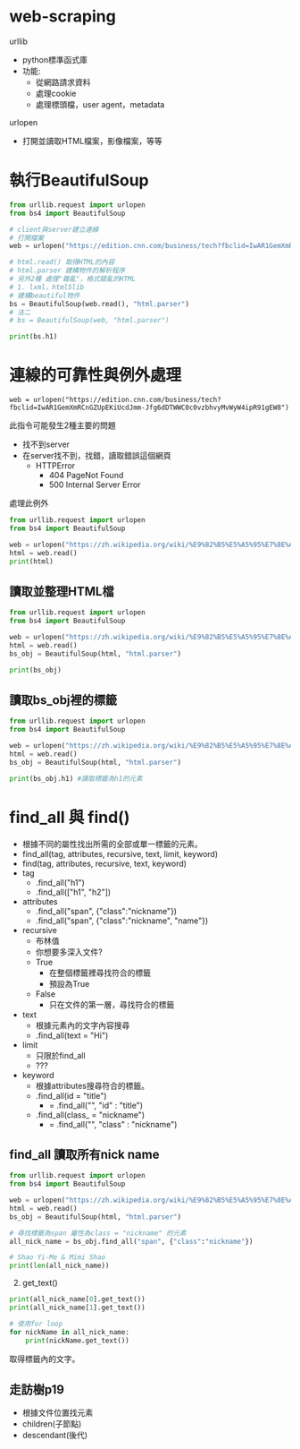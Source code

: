 # web-scraping

urllib
- python標準函式庫
- 功能:
  - 從網路請求資料
  - 處理cookie
  - 處理標頭檔，user agent，metadata 

urlopen
- 打開並讀取HTML檔案，影像檔案，等等

# 執行BeautifulSoup
```python
from urllib.request import urlopen
from bs4 import BeautifulSoup

# client與server建立連線
# 打開檔案
web = urlopen("https://edition.cnn.com/business/tech?fbclid=IwAR1GemXmRCnGZUpEKiUcdJmm-Jfg6dDTWWC0c0vzbhvyMvWyW4ipR91gEW8")

# html.read() 取得HTML的內容
# html.parser 建構物件的解析程序
# 另外2種 處理"雜亂"，格式錯亂的HTML
# 1. lxml，html5lib
# 建構beautiful物件
bs = BeautifulSoup(web.read(), "html.parser")
# 法二
# bs = BeautifulSoup(web, "html.parser")

print(bs.h1)
```


# 連線的可靠性與例外處理
```
web = urlopen("https://edition.cnn.com/business/tech?fbclid=IwAR1GemXmRCnGZUpEKiUcdJmm-Jfg6dDTWWC0c0vzbhvyMvWyW4ipR91gEW8")
```
此指令可能發生2種主要的問題
- 找不到server
- 在server找不到，找錯，讀取錯誤這個網頁
  - HTTPError 
    - 404 PageNot Found
    - 500 Internal Server Error

處理此例外





```python
from urllib.request import urlopen
from bs4 import BeautifulSoup

web = urlopen("https://zh.wikipedia.org/wiki/%E9%82%B5%E5%A5%95%E7%8E%AB")
html = web.read()
print(html) 
```


















## 讀取並整理HTML檔
```python
from urllib.request import urlopen
from bs4 import BeautifulSoup

web = urlopen("https://zh.wikipedia.org/wiki/%E9%82%B5%E5%A5%95%E7%8E%AB")
html = web.read()
bs_obj = BeautifulSoup(html, "html.parser")

print(bs_obj)
```

## 讀取bs_obj裡的標籤
```python
from urllib.request import urlopen
from bs4 import BeautifulSoup

web = urlopen("https://zh.wikipedia.org/wiki/%E9%82%B5%E5%A5%95%E7%8E%AB")
html = web.read()
bs_obj = BeautifulSoup(html, "html.parser")

print(bs_obj.h1) #讀取標籤為h1的元素
```
# find_all 與 find()
- 根據不同的屬性找出所需的全部或單一標籤的元素。
- find_all(tag, attributes, recursive, text, limit, keyword)
- find(tag, attributes, recursive, text, keyword)
- tag
  - .find_all("h1")
  - .find_all(["h1", "h2"])
- attributes
  - .find_all("span", {"class":"nickname"})
  - .find_all("span", {"class":"nickname", "name"})
- recursive
  - 布林值
  - 你想要多深入文件?
  - True
    - 在整個標籤裡尋找符合的標籤 
    - 預設為True
  - False
    - 只在文件的第一層，尋找符合的標籤 
- text
  - 根據元素內的文字內容搜尋
  - .find_all(text = "Hi")
- limit
  - 只限於find_all
  - ??? 
- keyword
  - 根據attributes搜尋符合的標籤。
  - .find_all(id = "title")
    - = .find_all("", "id" : "title") 
  - .find_all(class_ = "nickname")
    - = .find_all("", "class" : "nickname") 
## find_all 讀取所有nick name
```python
from urllib.request import urlopen
from bs4 import BeautifulSoup

web = urlopen("https://zh.wikipedia.org/wiki/%E9%82%B5%E5%A5%95%E7%8E%AB")
html = web.read()
bs_obj = BeautifulSoup(html, "html.parser")

# 尋找標籤為span 屬性為class = "nickname" 的元素
all_nick_name = bs_obj.find_all("span", {"class":"nickname"})

# Shao Yi-Me & Mimi Shao
print(len(all_nick_name)) 
```

2. get_text()
```python
print(all_nick_name[0].get_text())
print(all_nick_name[1].get_text())

# 使用for loop
for nickName in all_nick_name:
    print(nickName.get_text())
```
取得標籤內的文字。


## 走訪樹p19
- 根據文件位置找元素
- children(子節點)
- descendant(後代)
